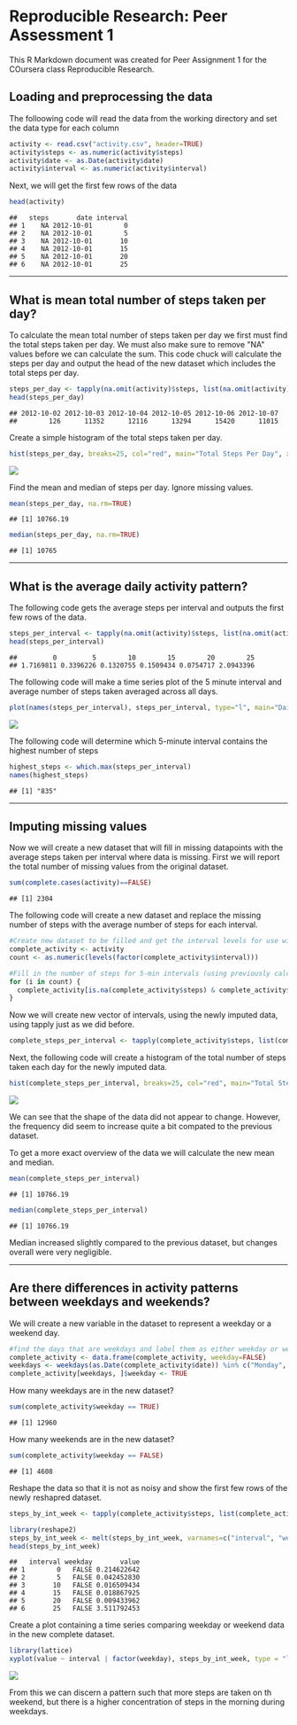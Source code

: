 # Reproducible Research: Peer Assessment 1

This R Markdown document was created for Peer Assignment 1 for the COursera class Reproducible Research. 

## Loading and preprocessing the data

The folloowing code will read the data from the working directory and set the data type for each column


```r
activity <- read.csv("activity.csv", header=TRUE)
activity$steps <- as.numeric(activity$steps)
activity$date <- as.Date(activity$date)
activity$interval <- as.numeric(activity$interval)
```

Next, we will get the first few rows of the data


```r
head(activity)
```

```
##   steps       date interval
## 1    NA 2012-10-01        0
## 2    NA 2012-10-01        5
## 3    NA 2012-10-01       10
## 4    NA 2012-10-01       15
## 5    NA 2012-10-01       20
## 6    NA 2012-10-01       25
```

***
## What is mean total number of steps taken per day?

To calculate the mean total number of steps taken per day we first must find the total steps taken per day. We must also make sure to remove "NA" values before we can calculate the sum. This code chuck will calculate the steps per day and output the head of the new dataset which includes the total steps per day.


```r
steps_per_day <- tapply(na.omit(activity)$steps, list(na.omit(activity)$date), sum)
head(steps_per_day)
```

```
## 2012-10-02 2012-10-03 2012-10-04 2012-10-05 2012-10-06 2012-10-07 
##        126      11352      12116      13294      15420      11015
```

Create a simple histogram of the total steps taken per day.


```r
hist(steps_per_day, breaks=25, col="red", main="Total Steps Per Day", xlab="The Total Steps Per Day", ylab="Frequency")
```

![](./PA1_template_files/figure-html/unnamed-chunk-4-1.png) 

Find the mean and median of steps per day. Ignore missing values.   


```r
mean(steps_per_day, na.rm=TRUE)
```

```
## [1] 10766.19
```

```r
median(steps_per_day, na.rm=TRUE)
```

```
## [1] 10765
```

***
## What is the average daily activity pattern?

The following code gets the average steps per interval and outputs the first few rows of the data.


```r
steps_per_interval <- tapply(na.omit(activity)$steps, list(na.omit(activity)$interval), mean)
head(steps_per_interval)
```

```
##         0         5        10        15        20        25 
## 1.7169811 0.3396226 0.1320755 0.1509434 0.0754717 2.0943396
```

The following code will make a time series plot of the 5 minute interval and average number of steps taken averaged across all days.


```r
plot(names(steps_per_interval), steps_per_interval, type="l", main="Daily Activity Pattern", xlab="5 Minute Interval", ylab="Average Steps Per Interval", col="red", lwd=2)
```

![](./PA1_template_files/figure-html/unnamed-chunk-7-1.png) 

The following code will determine which 5-minute interval contains the highest number of steps


```r
highest_steps <- which.max(steps_per_interval)
names(highest_steps)
```

```
## [1] "835"
```

***
## Imputing missing values

Now we will create a new dataset that will fill in missing datapoints with the average steps taken per interval where data is missing. First we will report the total number of missing values from the original dataset.


```r
sum(complete.cases(activity)==FALSE)
```

```
## [1] 2304
```

The following code will create a new dataset and replace the missing number of steps with the average number of steps for each interval. 


```r
#Create new dataset to be filled and get the interval levels for use with for loop
complete_activity <- activity
count <- as.numeric(levels(factor(complete_activity$interval)))

#Fill in the number of steps for 5-min intervals (using previously calculated steps_per_interval means) with missing values using a for loop
for (i in count) {
  complete_activity[is.na(complete_activity$steps) & complete_activity$interval==i, 1] <- steps_per_interval[names(steps_per_interval)==i][[1]]
} 
```

Now we will create new vector of intervals, using the newly imputed data, using tapply just as we did before.


```r
complete_steps_per_interval <- tapply(complete_activity$steps, list(complete_activity$date), sum)
```

Next, the following code will create a histogram of the total number of steps taken each day for the newly imputed data. 


```r
hist(complete_steps_per_interval, breaks=25, col="red", main="Total Steps Per Day, Imputed Data", xlab="The Total Steps Per Day", ylab="Frequency")
```

![](./PA1_template_files/figure-html/unnamed-chunk-12-1.png) 

We can see that the shape of the data did not appear to change. However, the frequency did seem to increase quite a bit compated to the previous dataset. 

To get a more exact overview of the data we will calculate the new mean and median.


```r
mean(complete_steps_per_interval)
```

```
## [1] 10766.19
```

```r
median(complete_steps_per_interval)
```

```
## [1] 10766.19
```

Median increased slightly compared to the previous dataset, but changes overall were very negligible. 

***
## Are there differences in activity patterns between weekdays and weekends?

We will create a new variable in the dataset to represent a weekday or a weekend day. 


```r
#find the days that are weekdays and label them as either weekday or weekend (assigning true or false)
complete_activity <- data.frame(complete_activity, weekday=FALSE)
weekdays <- weekdays(as.Date(complete_activity$date)) %in% c("Monday", "Tuesday", "Wednesday", "Thursday", "Friday")
complete_activity[weekdays, ]$weekday <- TRUE
```

How many weekdays are in the new dataset?


```r
sum(complete_activity$weekday == TRUE)
```

```
## [1] 12960
```

How many weekends are in the new dataset?


```r
sum(complete_activity$weekday == FALSE)
```

```
## [1] 4608
```

Reshape the data so that it is not as noisy and show the first few rows of the newly reshapred dataset.


```r
steps_by_int_week <- tapply(complete_activity$steps, list(complete_activity$interval, complete_activity$weekday), mean)

library(reshape2)
steps_by_int_week <- melt(steps_by_int_week, varnames=c("interval", "weekday"))
head(steps_by_int_week)
```

```
##   interval weekday       value
## 1        0   FALSE 0.214622642
## 2        5   FALSE 0.042452830
## 3       10   FALSE 0.016509434
## 4       15   FALSE 0.018867925
## 5       20   FALSE 0.009433962
## 6       25   FALSE 3.511792453
```

Create a plot containing a time series comparing weekday or weekend data in the new complete dataset. 


```r
library(lattice)
xyplot(value ~ interval | factor(weekday), steps_by_int_week, type = "l", layout = c(1, 2), xlab = "Interval", ylab = "Number of steps")
```

![](./PA1_template_files/figure-html/unnamed-chunk-18-1.png) 

From this we can discern a pattern such that more steps are taken on th weekend, but there is a higher concentration of steps in the morning during weekdays.
